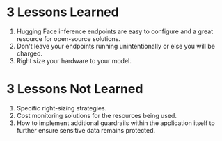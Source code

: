 # 3 Lessons Learned

1. Hugging Face inference endpoints are easy to configure and a great resource for open-source solutions.
2. Don't leave your endpoints running unintentionally or else you will be charged.
3. Right size your hardware to your model.

# 3 Lessons Not Learned

1. Specific right-sizing strategies.
2. Cost monitoring solutions for the resources being used.
3. How to implement additional guardrails within the application itself to further ensure sensitive data remains protected.